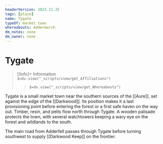 ```yaml
---
headerVersion: 2023.11.25
tags: [place]
name: Tygate
typeOf: market town
whereabouts: Addermarch
dm_notes: none
dm_owner: none
---
```

# Tygate
>[!info]+ Information  
> `$=dv.view("_scripts/view/get_Affiliations")`  
>> `$=dv.view("_scripts/view/get_Whereabouts")`

Tygate is a small market town near the southern sources of the [[Aure]], set against the edge of the [[Darkwood]]. Its position makes it a last provisioning point before entering the forest or a first safe haven on the way out. Timber, resin, and pelts flow north through Tygate. A wooden palisade protects the town, with several watchtowers keeping a wary eye on the forest and wildlands to the south. 

The main road from Adderfell passes through Tygate before turning southwest to supply [[Darkwood Keep]] on the frontier. 